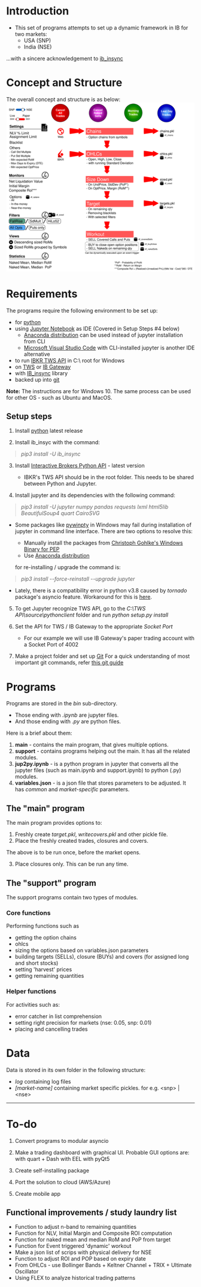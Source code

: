 # Introduction

* This set of programs attempts to set up a dynamic framework in IB for two markets:
  - USA (SNP)
  - India (NSE)

 ...with a sincere acknowledgement to [ib_insync](https://rawgit.com/erdewit/ib_insync/master/docs/html/readme.html)

# Concept and Structure
The overall concept and structure is as below:
![Alt structure](./pic/structure.svg?sanitize=true "Overall Structure")

# Requirements

The programs require the following environment to be set up:
 - for [python](https://www.python.org/downloads/)
 - using [Jupyter Notebook](http://jupyter.org/install) as IDE (Covered in Setup Steps #4 below)
    - [Anaconda distribution](https://www.anaconda.com/distribution/) can be used instead of jupyter installation from CLI
    - [Microsoft Visual Studio Code](https://code.visualstudio.com/) with CLI-installed jupyter is another IDE alternative
 - to run [IBKR TWS API]( https://interactivebrokers.github.io/) in C:\ root for Windows
 - on [TWS](https://www.interactivebrokers.com.hk/en/index.php?f=16042) or [IB Gateway](https://www.interactivebrokers.com.hk/en/index.php?f=16457)
 - with [IB_insync](https://rawgit.com/erdewit/ib_insync/master/docs/html/readme.html#) library
 - backed up into [git](https://git-scm.com/downloads)
 
 **Note:** The instructions are for Windows 10. The same process can be used for other OS - such as Ubuntu and MacOS.
 
## Setup steps

  1. Install [python](https://www.python.org/downloads/) latest release
  
  
  2. Install ib_insyc with the command: 
  > *pip3 install -U ib_insync*
  
  
  3. Install [Interactive Brokers Python API](http://interactivebrokers.github.io/) - latest version
     * IBKR's TWS API should be in the root folder. This needs to be shared between Python and Jupyter.
    
    
  4. Install jupyter and its dependencies with the following command:
  > *pip3 install -U jupyter numpy pandas requests lxml html5lib BeautifulSoup4 quart CairoSVG*
  
 - Some packages like [pywinpty](https://www.lfd.uci.edu/~gohlke/pythonlibs/#pywinpty) in Windows may fail during installation of jupyter in command line interface. There are two options to resolve this:
    - Manually install the packages from [Christoph Gohlke's Windows Binary for PEP](https://www.lfd.uci.edu/~gohlke/pythonlibs/)
	- Use [Anaconda distribution](https://www.anaconda.com/distribution/)
  
     for re-installing / upgrade the command is:
  > *pip3 install --force-reinstall --upgrade jupyter*
    
 - Lately, there is a compatibility error in python v3.8 caused by <em>tornado</em> package's asyncio feature. Workaround for this is [here](https://stackoverflow.com/a/58430041).
      
  5. To get Jupyter recognize TWS API, go to the *C:\TWS API\source\pythonclient* folder and run *python setup.py install*
    
    
  6. Set the API for TWS / IB Gateway to the appropriate _Socket Port_
     * For our example we will use IB Gateway's paper trading account with a Socket Port of 4002
    
  
  7. Make a project folder and set up [Git](https://git-scm.com/)
    For a quick understanding of most important git commands, refer [this git guide](http://rogerdudler.github.io/git-guide/)
  
# Programs

Programs are stored in the _bin_ sub-directory. 
 - Those ending with *.ipynb* are jupyter files.
 - And those ending with *.py* are python files.

Here is a brief about them:

  1. **main** - contains the main program, that gives multiple options.
  2. **support** - contains programs helping out the main. It has all the related modules.
  3. **jup2py.ipynb** - is a python program in jupyter that converts all the jupyter files (such as main.ipynb and support.ipynb) to python (.py) modules.
  4. **variables.json** - is a json file that stores parameters to be adjusted. It has *common* and *market-specific* parameters.

## The "main" program

The main program provides options to:
1. Freshly create *target.pkl*, *writecovers.pkl* and other pickle file. 
2. Place the freshly created trades, closures and covers.

The above is to be run once, before the market opens.

3. Place closures only. This can be run any time.

## The "support" program

The support programs contain two types of modules.

### Core functions
Performing functions such as 
 - getting the option chains 
 - ohlcs
 - sizing the options based on variables.json parameters
 - building targets (SELLs), closure (BUYs) and covers (for assigned long and short stocks)
 - setting 'harvest' prices
 - getting remaining quantities
 
### Helper functions
For activities such as:
 - error catcher in list comprehension
 - setting right precision for markets (nse: 0.05, snp: 0.01)
 - placing and cancelling trades
 
 # Data
 
 Data is stored in its own folder in the following structure:
  - *log* containing log files
  - *[market-name]* containing market specific pickles. for e.g. &lt;snp&gt; | &lt;nse&gt;
 
 ---
 
 # To-do
 
 1. Convert programs to modular asyncio
 
 2. Make a trading dashboard with graphical UI. Probable GUI options are:
    with quart + Dash
	with EEL
	with pyQt5

 3. Create self-installing package
 
 4. Port the solution to cloud (AWS/Azure)
 
 5. Create mobile app
 
## Functional improvements / study laundry list
* Function to adjust n-band to remaining quantities
* Function for NLV, Initial Margin and Composite ROI computation
* Function for naked mean and median RoM and PoP from target
* Function for Event triggered 'dynamic' workout
* Make a json list of scrips with physical delivery for NSE
* Function to adjust ROI and POP based on expiry date
* From OHLCs - use Bollinger Bands + Keltner Channel + TRIX + Ultimate Oscillator
* Using FLEX to analyze historical trading patterns